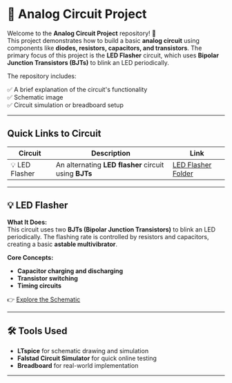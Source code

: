 # 🔌 Analog Circuit Project

Welcome to the **Analog Circuit Project** repository! 🎉  
This project demonstrates how to build a basic **analog circuit** using components like **diodes, resistors, capacitors, and transistors**. The primary focus of this project is the **LED Flasher** circuit, which uses **Bipolar Junction Transistors (BJTs)** to blink an LED periodically.

The repository includes:

✅ A brief explanation of the circuit's functionality  
✅ Schematic image  
✅ Circuit simulation or breadboard setup  

---

## Quick Links to Circuit

| Circuit | Description | Link |
|--|--|--|
| 💡 LED Flasher | An alternating **LED flasher** circuit using **BJTs** | [LED Flasher Folder](./LED_Flasher) |

---

## 💡 LED Flasher
**What It Does:**  
This circuit uses two **BJTs (Bipolar Junction Transistors)** to blink an LED periodically. The flashing rate is controlled by resistors and capacitors, creating a basic **astable multivibrator**.

**Core Concepts:**  
- **Capacitor charging and discharging**
- **Transistor switching**
- **Timing circuits**

👉 [Explore the Schematic](./LED_Flasher)

---

## 🛠️ Tools Used

- **LTspice** for schematic drawing and simulation  
- **Falstad Circuit Simulator** for quick online testing  
- **Breadboard** for real-world implementation  

---
